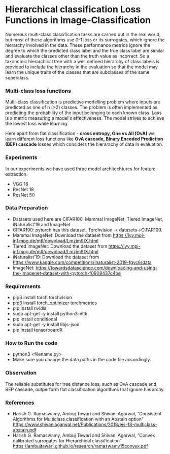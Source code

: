 # Hierarchical classification Loss Functions in Image-Classification

Numerous multi-class classification tasks are carried out in the real world, but most of these algorithms use 0-1 loss or its surrogates, which ignore the hierarchy involved in the data. These performance metrics ignore the degree to which the predicted class label and the true class label are similar and evaluate the classes other than the truth value as incorrect. So a taxonomic hierarchical tree with a well defined hierarchy of class labels is provided to include the hierarchy in the evaluation so that the model may learn the unique traits of the classes that are subclasses of the same superclass.

### Multi-class loss functions

Multi-class classification is predictive modelling problem where inputs are predicted as one of n (>2) classes. The problem is often implemented as predicting the probability of the input belonging to each known class. Loss is a metric measuring a model's effectiveness. The model strives to achieve the lowest loss while learning.

Here apart from flat classification - **cross entropy, One vs All (OvA)** we learn different loss functions like **OvA cascade, Binary Encoded Prediction (BEP) cascade** losses which considers the hierarachy of data in evaluation.

### Experiments

In our experiments we have used three model architechtures for feature extraction.
- VGG 16
- ResNet 18
- ResNet 50

### Data Preparation

- Datasets used here are CIFAR100, Mammal ImageNet, Tiered ImageNet, iNaturalist’19 and ImageNet
- CIFAR100: pytorch has this dataset. Torchvision -> datasets->CIFAR100.
- Mammal ImageNet: Download the dataset from https://lyy.mpi-inf.mpg.de/mtl/download/Lmzjm9tX.html
- Tiered ImageNet: Download the dataset from https://lyy.mpi-inf.mpg.de/mtl/download/Lmzjm9tX.html
- iNaturalist’19: Download the dataset from  https://www.kaggle.com/competitions/inaturalist-2019-fgvc6/data
- ImageNet: https://towardsdatascience.com/downloading-and-using-the-imagenet-dataset-with-pytorch-f0908437c4be

### Requirements

- pip3 install torch torchvision 
- pip3 install torch_optimizer torchmetrics
- pip install nvidia
- sudo apt-get -y install python3-nltk
- pip install conditional
- sudo apt-get -y install libjs-json
- pip install tensorboardX

### How to Run the code

- python3 <filename.py>
- Make sure you change the data paths in the code file accordingly. 

### Observation
The reliable substitutes for tree distance loss, such as OvA cascade and BEP cascade,  outperform flat classification algorithms that ignore hierarchy.

### References
- Harish G. Ramaswamy, Ambuj Tewari and Shivani Agarwal, ”Consistent Algorithms for Multiclass classification with an Abstain option”  https://www.shivaniagarwal.net/Publications/2018/ejs-18-multiclass-abstain.pdf
- Harish G. Ramaswamy, Ambuj Tewari and Shivani Agarwal, ”Convex calibrated surrogates for Hierarchical classification” https://ambujtewari.github.io/research/ramaswamy15convex.pdf
